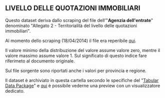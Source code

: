 ## LIVELLO DELLE QUOTAZIONI IMMOBILIARI

Questo dataset deriva dallo scraping del file dell'"**Agenzia dell'entrate**" denominato "Allegato 2 - Territorialità del livello delle quotazioni immobiliari".

Al momento dello scraping (18/04/2014) il file era reperibile [qui](http://www.agenziaentrate.gov.it/wps/wcm/connect/e0722e00427c0577930d9fb864e93aec/Allegato+2+-+Territorialit%C3%A0+del+livello+delle+quotazioni+immobiliari.pdf?MOD=AJPERES&amp;CACHEID=e0722e00427c0577930d9fb864e93aec).

Il valore minimo della distribuzione del valore assume valore zero, mentre il valore massimo assume valore 1. Sul significato di questo indice fare riferimeto al documento originale.

Sul file sorgente sono riportati anche i valori per provincia e regione.

Il dataset è archiviato in questa cartella secondo le specifiche del "[Tabular Data Package](http://dataprotocols.org/tabular-data-package/)" e [qui](http://data.okfn.org/tools/view?url=https%3A%2F%2Fraw.githubusercontent.com%2Fspaghetti-open-data%2Fbeni-confiscati-aperti%2Fgh-pages%2Fdati%2Fbeni_immobili%2Fdatapackage.json) è possibile vederne una preview con un visualizzatore dedicato.

